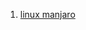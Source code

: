 1. [linux manjaro](https://github.com/william-ling/blog/issues?q=is%3Aissue+is%3Aopen+label%3A%22linux+manjaro%22)
